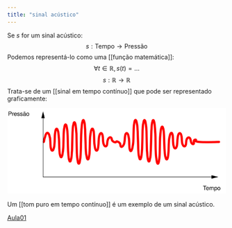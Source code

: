 ```yaml
---
title: "sinal acústico"
---
```


Se $s$ for um sinal acústico:
$$ s: \text{Tempo} \rightarrow \text{Pressão}$$
Podemos representá-lo como uma [[função matemática]]:
$$ \forall t \in \mathbb{R}, s(t) = \ldots $$
$$ s: \mathbb{R} \rightarrow \mathbb{R} $$
Trata-se de um [[sinal em tempo contínuo]] que pode ser representado graficamente:

![som|500](aula01/ss-sin/som.svg)

Um [[tom puro em tempo contínuo]] é um exemplo de um sinal acústico.

[Aula01](aula01/Aula01.md)